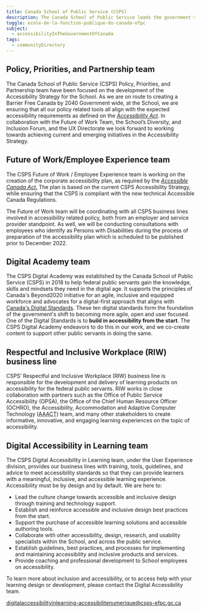 ```yaml
---
title: Canada School of Public Service (CSPS)
description: The Canada School of Public Service leads the government's enterprise-wide approach to learning by providing a common, standardized curriculum that supports public servants through key career transitions, ensuring that they are equipped to serve Canadians with excellence. Multiple teams at the School support accessibility with the goal of creating a barrier free learning environment for its learners.
toggle: ecole-de-la-fonction-publique-du-canada-efpc
subject:
  - accessibilityInTheGovernmentOfCanada
tags:
  - communityDirectory
---
```


<div class="row wb-eqht gc-srvinfo">
<section class="col-md-6">
<h2 class="h4">Policy, Priorities, and Partnership team</h2>

The Canada School of Public Service (CSPS) Policy, Priorities, and Partnership team have been focused on the development of the Accessibility Strategy for the School. As we are on route to creating a Barrier Free Canada by 2040 Government wide, at the School, we are ensuring that all our policy related tools all align with the expected accessibility requirements as defined on the [_Accessibility Act_](https://laws-lois.justice.gc.ca/eng/acts/A-0.6/). In collaboration with the Future of Work Team, the School’s Diversity, and Inclusion Forum, and the UX Directorate we look forward to working towards achieving current and emerging initiatives in the Accessibility Strategy.

</section>
<section class="col-md-6">
<h2 class="h4">Future of Work/Employee Experience team</h2>

The CSPS Future of Work / Employee Experience team is working on the creation of the corporate accessibility plan, as required by the [_Accessible Canada Act._](https://laws-lois.justice.gc.ca/eng/acts/A-0.6/) The plan is based on the current CSPS Accessibility Strategy, while ensuring that the CSPS is compliant with the new technical Accessible Canada Regulations.

The Future of Work team will be coordinating with all CSPS business lines involved in accessibility related policy, both from an employer and service provider standpoint. As well, we will be conducting consultations with employees who identify as Persons with Disabilities during the process of preparation of the accessibility plan which is scheduled to be published prior to December 2022.

</section>
<section class="col-md-6">
<h2 class="h4">Digital Academy team</h2>

The CSPS Digital Academy was established by the Canada School of Public Service (CSPS) in 2018 to help federal public servants gain the knowledge, skills and mindsets they need in the digital age. It supports the principles of Canada's Beyond2020 initiative for an agile, inclusive and equipped workforce and advocates for a digital-first approach that aligns with [Canada's Digital Standards](https://www.canada.ca/en/government/system/digital-government/government-canada-digital-standards.html). These ten digital standards form the foundation of the government's shift to becoming more agile, open and user focused. One of the Digital Standards is to **build in accessibility from the start**. The CSPS Digital Academy endeavors to do this in our work, and we co-create content to support other public servants in doing the same.

</section>
<section class="col-md-6">
<h2 class="h4">Respectful and Inclusive Workplace (RIW) business line</h2>

CSPS’ Respectful and Inclusive Workplace (RIW) business line is responsible for the development and delivery of learning products on accessibility for the federal public servants. RIW works in close collaboration with partners such as the Office of Public Service Accessibility (OPSA), the Office of the Chief Human Resource Officer (OCHRO), the Accessibility, Accommodation and Adaptive Computer Technology (<abbr title="Accessibility, Accommodations and Adaptive Computer Technology">AAACT</abbr>) team, and many other stakeholders to create informative, innovative, and engaging learning experiences on the topic of accessibility.

</section>
<section class="col-md-6">
<h2 class="h4">Digital Accessibility in Learning team</h2>

The CSPS Digital Accessibility in Learning team, under the User Experience division, provides our business lines with training, tools, guidelines, and advice to meet accessibility standards so that they can provide learners with a meaningful, inclusive, and accessible learning experience. Accessibility must be by design and by default. We are here to:

- Lead the culture change towards accessible and inclusive design through training and technology support.
- Establish and reinforce accessible and inclusive design best practices from the start.
- Support the purchase of accessible learning solutions and accessible authoring tools.
- Collaborate with other accessibility, design, research, and usability specialists within the School, and across the public service.
- Establish guidelines, best practices, and processes for implementing and maintaining accessibility and inclusive products and services.
- Provide coaching and professional development to School employees on accessibility.

To learn more about inclusion and accessibility, or to access help with your learning design or development, please contact the Digital Accessibility team.

<digitalaccessibilityinlearning-accessibilitenumerique@csps-efpc.gc.ca>

</section>
</div>
